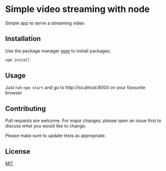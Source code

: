 # Simple video streaming with node

Simple app to serve a streaming video

## Installation

Use the package manager [npm](https://www.npmjs.com/) to install packages.

```bash
npm install
```

## Usage

Just run ```npm start``` and go to http://localhost:8000 on your favourite browser

## Contributing
Pull requests are welcome. For major changes, please open an issue first to discuss what you would like to change.

Please make sure to update tests as appropriate.

## License
[MIT](https://choosealicense.com/licenses/mit/)